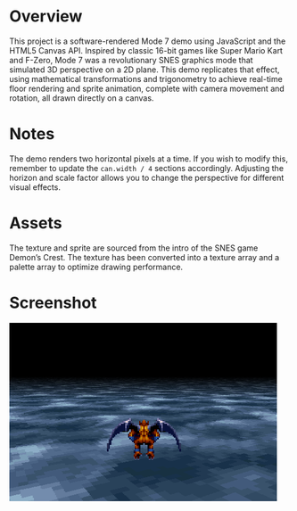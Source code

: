 # Overview

This project is a software-rendered Mode 7 demo using JavaScript and the HTML5 Canvas API. Inspired by classic 16-bit games like Super Mario Kart and F-Zero, Mode 7 was a revolutionary SNES graphics mode that simulated 3D perspective on a 2D plane. This demo replicates that effect, using mathematical transformations and trigonometry to achieve real-time floor rendering and sprite animation, complete with camera movement and rotation, all drawn directly on a canvas.

# Notes

The demo renders two horizontal pixels at a time. If you wish to modify this, remember to update the ```can.width / 4``` sections accordingly. Adjusting the horizon and scale factor allows you to change the perspective for different visual effects.

# Assets

The texture and sprite are sourced from the intro of the SNES game Demon’s Crest. The texture has been converted into a texture array and a palette array to optimize drawing performance.

# Screenshot

![Screenshot of demo in action](screenshot.png)

